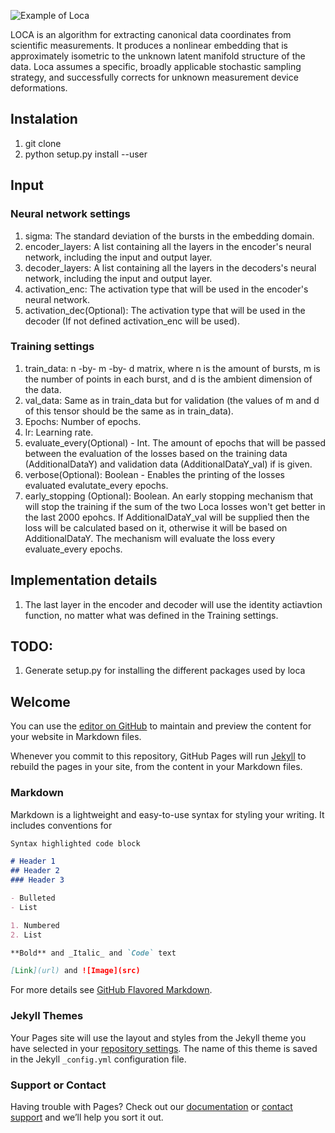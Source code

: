 ![Example of Loca](https://github.com/erezpeter/LOCA/blob/master/website/example_loca_.JPG)


LOCA is an algorithm for extracting canonical data coordinates from scientific measurements. It produces a nonlinear embedding that is approximately isometric to the unknown latent manifold structure of the data. Loca assumes a specific, broadly applicable stochastic sampling strategy, and successfully corrects for unknown measurement device deformations. 

## Instalation
1. git clone
2. python setup.py install --user

## Input
### Neural network settings
1. sigma: The standard deviation of the bursts in the embedding domain.
2. encoder_layers: A list containing all the layers in the encoder's neural network, including the input and output layer.
3. decoder_layers: A list containing all the layers in the decoders's neural network, including the input and output layer.
4. activation_enc: The activation type that will be used in the encoder's neural network.
5. activation_dec(Optional): The activation type that will be used in the decoder (If not defined activation_enc will be used).


### Training settings
1. train_data: n -by- m -by- d matrix, where n is the amount of bursts, m is the number of points in each burst, and d is the ambient dimension of the data.
2. val_data: Same as in train_data but for validation (the values of m and d of this tensor should be the same as in train_data).
3. Epochs: Number of epochs.
4. lr: Learning rate.
5. evaluate_every(Optional) - Int. The amount of epochs that will be passed between the evaluation of the losses based on the training data (AdditionalDataY) and validation data (AdditionalDataY_val) if is given.
5. verbose(Optional): Boolean - Enables the printing of the losses evaluated evalutate_every epochs.
6. early_stopping (Optional): Boolean. An early stopping mechanism that will stop the training if the sum of the two Loca losses won't get better in the last 2000 epohcs. If AdditionalDataY_val will be supplied then the loss will be calculated based on it, otherwise it will be based on AdditionalDataY. The mechanism will evaluate the loss every evaluate_every epochs.

## Implementation details
1. The last layer in the encoder and decoder will use the identity actiavtion function, no matter what was defined in the Training settings.


## TODO:
1. Generate setup.py for installing the different packages used by loca




## Welcome 

You can use the [editor on GitHub](https://github.com/Manuel83/sample/edit/master/index.md) to maintain and preview the content for your website in Markdown files.

Whenever you commit to this repository, GitHub Pages will run [Jekyll](https://jekyllrb.com/) to rebuild the pages in your site, from the content in your Markdown files.

### Markdown

Markdown is a lightweight and easy-to-use syntax for styling your writing. It includes conventions for

```markdown
Syntax highlighted code block

# Header 1
## Header 2
### Header 3

- Bulleted
- List

1. Numbered
2. List

**Bold** and _Italic_ and `Code` text

[Link](url) and ![Image](src)
```

For more details see [GitHub Flavored Markdown](https://guides.github.com/features/mastering-markdown/).

### Jekyll Themes

Your Pages site will use the layout and styles from the Jekyll theme you have selected in your [repository settings](https://github.com/Manuel83/sample/settings). The name of this theme is saved in the Jekyll `_config.yml` configuration file.

### Support or Contact

Having trouble with Pages? Check out our [documentation](https://help.github.com/categories/github-pages-basics/) or [contact support](https://github.com/contact) and we’ll help you sort it out.

